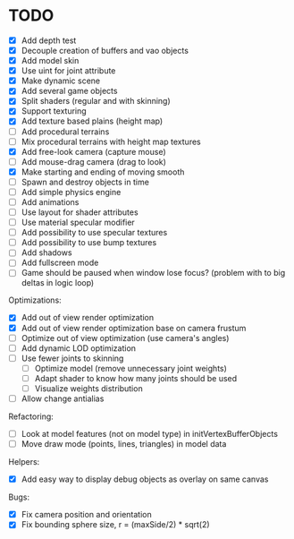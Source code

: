 # TODO

- [x] Add depth test
- [x] Decouple creation of buffers and vao objects
- [x] Add model skin
- [x] Use uint for joint attribute
- [x] Make dynamic scene
- [x] Add several game objects
- [x] Split shaders (regular and with skinning)
- [x] Support texturing
- [x] Add texture based plains (height map)
- [ ] Add procedural terrains
- [ ] Mix procedural terrains with height map textures
- [x] Add free-look camera (capture mouse)
- [ ] Add mouse-drag camera (drag to look)
- [x] Make starting and ending of moving smooth
- [ ] Spawn and destroy objects in time
- [ ] Add simple physics engine
- [ ] Add animations
- [ ] Use layout for shader attributes
- [ ] Use material specular modifier
- [ ] Add possibility to use specular textures
- [ ] Add possibility to use bump textures
- [ ] Add shadows
- [ ] Add fullscreen mode
- [ ] Game should be paused when window lose focus?
      (problem with to big deltas in logic loop)

Optimizations:

- [x] Add out of view render optimization
- [x] Add out of view render optimization base on camera frustum
- [ ] Optimize out of view optimization (use camera's angles)
- [ ] Add dynamic LOD optimization
- [ ] Use fewer joints to skinning
  - [ ] Optimize model (remove unnecessary joint weights)
  - [ ] Adapt shader to know how many joints should be used
  - [ ] Visualize weights distribution
- [ ] Allow change antialias

Refactoring:

- [ ] Look at model features (not on model type) in initVertexBufferObjects
- [ ] Move draw mode (points, lines, triangles) in model data

Helpers:

- [x] Add easy way to display debug objects as overlay on same canvas

Bugs:

- [x] Fix camera position and orientation
- [x] Fix bounding sphere size, r = (maxSide/2) \* sqrt(2)
